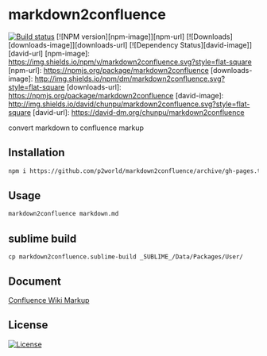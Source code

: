 markdown2confluence
===

[![Build status][travis-image]][travis-url]
[![NPM version][npm-image]][npm-url]
[![Downloads][downloads-image]][downloads-url]
[![Dependency Status][david-image]][david-url]
[npm-image]: https://img.shields.io/npm/v/markdown2confluence.svg?style=flat-square
[npm-url]: https://npmjs.org/package/markdown2confluence
[downloads-image]: http://img.shields.io/npm/dm/markdown2confluence.svg?style=flat-square
[downloads-url]: https://npmjs.org/package/markdown2confluence
[david-image]: http://img.shields.io/david/chunpu/markdown2confluence.svg?style=flat-square
[david-url]: https://david-dm.org/chunpu/markdown2confluence


convert markdown to confluence markup

Installation
---

```sh
npm i https://github.com/p2world/markdown2confluence/archive/gh-pages.tar.gz -g
```

Usage
---

```sh
markdown2confluence markdown.md
```

sublime build
---

`cp markdown2confluence.sublime-build _SUBLIME_/Data/Packages/User/`


Document
---

[Confluence Wiki Markup](https://confluence.atlassian.com/display/CONF42/Confluence+Wiki+Markup)

License
---

[![License][license-image]][license-url]

[travis-image]: https://img.shields.io/travis/chunpu/markdown2confluence.svg?style=flat-square
[travis-url]: https://travis-ci.org/chunpu/markdown2confluence
[license-image]: http://img.shields.io/npm/l/markdown2confluence.svg?style=flat-square
[license-url]: #
